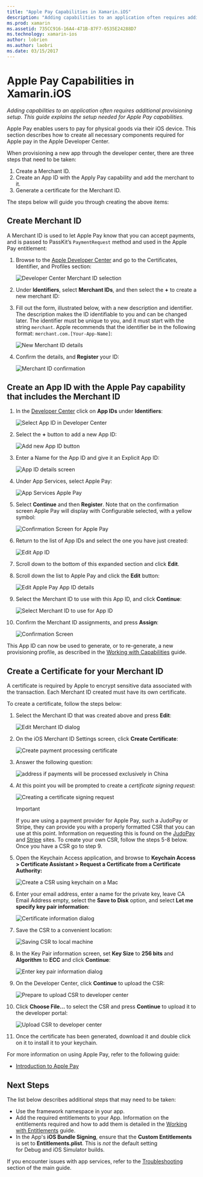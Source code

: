 ```yaml
---
title: "Apple Pay Capabilities in Xamarin.iOS"
description: "Adding capabilities to an application often requires additional provisioning setup. This guide explains the setup needed for Apple Pay capabilities."
ms.prod: xamarin
ms.assetid: 735CC916-16A4-471B-87F7-0535E24288D7
ms.technology: xamarin-ios
author: lobrien
ms.author: laobri
ms.date: 03/15/2017
---
```


# Apple Pay Capabilities in Xamarin.iOS

_Adding capabilities to an application often requires additional provisioning setup. This guide explains the setup needed for Apple Pay capabilities._

Apple Pay enables users to pay for physical goods via their iOS device. This section describes how to create all necessary components required for Apple pay in the Apple Developer Center.

When provisioning a new app through the developer center, there are three steps that need to be taken:

1. Create a Merchant ID.
2. Create an App ID with the Apply Pay capability and add the merchant to it.
3. Generate a certificate for the Merchant ID.

The steps below will guide you through creating the above items:

<a name="merchantid" />

## Create Merchant ID

A Merchant ID is used to let Apple Pay know that you can accept payments, and is passed to PassKit’s `PaymentRequest` method and used in the Apple Pay entitlement:

1. Browse to the [Apple Developer Center](https://developer.apple.com/account/) and go to the Certificates, Identifier, and Profiles section: 
 
    ![Developer Center Merchant ID selection](apple-pay-capabilities-images/image57.png)

2. Under **Identifiers**, select **Merchant IDs**, and then select the **+** to create a new merchant ID:  

3. Fill out the form, illustrated below, with a new description and identifier. The description makes the ID identifiable to you and can be changed later. The identifier must be unique to you, and it must start with the string `merchant`. Apple recommends that the identifier be in the following format: `merchant.com.[Your-App-Name]`:
   
    ![New Merchant ID details](apple-pay-capabilities-images/image58.png)

4. Confirm the details, and **Register** your ID: 
    
    ![Merchant ID confirmation](apple-pay-capabilities-images/image59.png)

<a name="appid" />

## Create an App ID with the Apple Pay capability that includes the Merchant ID

1. In the [Developer Center](https://developer.apple.com/account/) click on **App IDs** under **Identifiers**: 
    
    ![Select App ID in Developer Center](apple-pay-capabilities-images/image6.png)

2. Select the **+** button to add a new App ID: 
   
    ![Add new App ID button](apple-pay-capabilities-images/image27.png)

3. Enter a Name for the App ID and give it an Explicit App ID:    
   
    ![App ID details screen](apple-pay-capabilities-images/image35.png)

4. Under App Services, select Apple Pay:    
  
    ![App Services Apple Pay](apple-pay-capabilities-images/image36.png)

5. Select **Continue** and then **Register**. Note that on the confirmation screen Apple Pay will display with Configurable selected, with a yellow symbol: 
   
    ![Confirmation Screen for Apple Pay](apple-pay-capabilities-images/image37.png)

6. Return to the list of App IDs and select the one you have just created:  
   
    ![Edit App ID](apple-pay-capabilities-images/image38.png)

7. Scroll down to the bottom of this expanded section and click **Edit**.
8. Scroll down the list to Apple Pay and click the **Edit** button:  
    
    ![Edit Apple Pay App ID details](apple-pay-capabilities-images/image39.png)

9. Select the Merchant ID to use with this App ID, and click **Continue**:  
    
    ![Select Merchant ID to use for App ID](apple-pay-capabilities-images/image40.png)

10. Confirm the Merchant ID assignments, and press **Assign**:  
    
    ![Confirmation Screen](apple-pay-capabilities-images/image41.png)

This App ID can now be used to generate, or to re-generate, a new provisioning profile, as described in the [Working with Capabilities](~/ios/deploy-test/provisioning/capabilities/index.md) guide. 

<a name="certificate" />

## Create a Certificate for your Merchant ID

A certificate is required by Apple to encrypt sensitive data associated with the transaction. Each Merchant ID created must have its own certificate. 

To create a certificate, follow the steps below:

1. Select the Merchant ID that was created above and press **Edit**: 
    
    ![Edit Merchant ID dialog](apple-pay-capabilities-images/image42.png)

2. On the iOS Merchant ID Settings screen, click **Create Certificate**: 
   
    ![Create payment processing certificate](apple-pay-capabilities-images/image43.png)

3. Answer the following question: 

    ![address if payments will be processed exclusively in China](apple-pay-capabilities-images/image44.png)

4. At this point you will be prompted to create a _certificate signing request_: 

    ![Creating a certificate signing request](apple-pay-capabilities-images/image45.png)
    
    > [!IMPORTANT]
    > If you are using a payment provider for Apple Pay, such a JudoPay or Stripe, they can provide you with a properly formatted CSR that you can use at this point. Information on requesting this is found on the [JudoPay](https://www.judopay.com/docs/version-52/apple-pay/getting-started/#create-an-apple-pay-certificate) and [Stripe](https://stripe.com/docs/apple-pay/apps#csr) sites. To create your own CSR, follow the steps 5-8 below. Once you have a CSR go to step 9.

5. Open the Keychain Access application, and browse to **Keychain Access > Certificate Assistant > Request a Certificate from a Certificate Authority:** 

     ![Create a CSR using keychain on a Mac](apple-pay-capabilities-images/image46.png)

6. Enter your email address, enter a name for the private key, leave CA Email Address empty, select the **Save to Disk** option, and select **Let me specify key pair information**:

     ![Certificate information dialog](apple-pay-capabilities-images/image47.png)

7. Save the CSR to a convenient location: 

     ![Saving CSR to local machine](apple-pay-capabilities-images/image48.png)

8. In the Key Pair information screen, set **Key Size** to **256 bits** and **Algorithm** to **ECC** and click **Continue**:

     ![Enter key pair information dialog](apple-pay-capabilities-images/image49.png)

9. On the Developer Center, click **Continue** to upload the CSR: 

     ![Prepare to upload CSR to developer center](apple-pay-capabilities-images/image50.png)

10. Click **Choose File…** to select the CSR and press **Continue** to upload it to the developer portal: 

     ![Upload CSR to developer center](apple-pay-capabilities-images/image51.png)

11. Once the certificate has been generated, download it and double click on it to install it to your keychain.

For more information on using Apple Pay, refer to the following guide:

* [Introduction to Apple Pay](~/ios/platform/apple-pay.md)

## Next Steps
 
The list below describes additional steps that may need to be taken:

* Use the framework namespace in your app.
* Add the required entitlements to your App. Information on the entitlements required and how to add them is detailed in the [Working with Entitlements](~/ios/deploy-test/provisioning/entitlements.md) guide.
* In the App's **iOS Bundle Signing**, ensure that the **Custom Entitlements** is set to **Entitlements.plist**. This is _not_ the default setting for Debug and iOS Simulator builds.

If you encounter issues with app services, refer to the [Troubleshooting](~/ios/deploy-test/provisioning/capabilities/index.md) section of the main guide.

